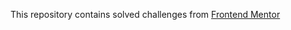 This repository contains solved challenges from [Frontend Mentor](https://www.frontendmentor.io/challenges)
